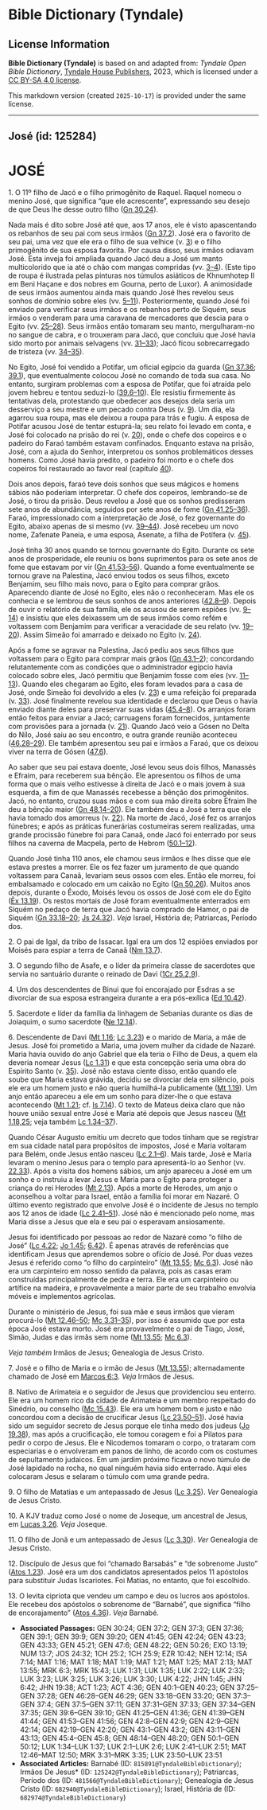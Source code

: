# Bible Dictionary (Tyndale)

## License Information

**Bible Dictionary (Tyndale)** is based on and adapted from: _Tyndale Open Bible Dictionary_, [Tyndale House Publishers](https://tyndaleopenresources.com/), 2023, which is licensed under a [CC BY-SA 4.0 license](https://creativecommons.org/licenses/by-sa/4.0/legalcode.en).

This markdown version (created `2025-10-17`) is provided under the same license.



--------------------------------

## José (id: 125284)

JOSÉ
====

1\. O 11º filho de Jacó e o filho primogênito de Raquel. Raquel nomeou o menino José, que significa “que ele acrescente”, expressando seu desejo de que Deus lhe desse outro filho ([Gn 30\.24](https://ref.ly/Gen30:24)).

Nada mais é dito sobre José até que, aos 17 anos, ele é visto apascentando os rebanhos de seu pai com seus irmãos ([Gn 37\.2](https://ref.ly/Gen37:2)). José era o favorito de seu pai, uma vez que ele era o filho de sua velhice (v. [3](https://ref.ly/Gen37:3)) e o filho primogênito de sua esposa favorita. Por causa disso, seus irmãos odiavam José. Esta inveja foi ampliada quando Jacó deu a José um manto multicolorido que ia até o chão com mangas compridas (vv. [3–4](https://ref.ly/Gen37:3-Gen37:4)). (Este tipo de roupa é ilustrada pelas pinturas nos túmulos asiáticos de Khnumhotep II em Beni Haçane e dos nobres em Gourna, perto de Luxor). A animosidade de seus irmãos aumentou ainda mais quando José lhes revelou seus sonhos de domínio sobre eles (vv. [5–11](https://ref.ly/Gen37:5-Gen37:11)). Posteriormente, quando José foi enviado para verificar seus irmãos e os rebanhos perto de Siquém, seus irmãos o venderam para uma caravana de mercadores que descia para o Egito (vv. [25–28](https://ref.ly/Gen37:25-Gen37:28)). Seus irmãos então tomaram seu manto, mergulharam\-no no sangue de cabra, e o trouxeram para Jacó, que concluiu que José havia sido morto por animais selvagens (vv. [31–33](https://ref.ly/Gen37:31-Gen37:33)); Jacó ficou sobrecarregado de tristeza (vv. [34–35](https://ref.ly/Gen37:34-Gen37:35)).

No Egito, José foi vendido a Potifar, um oficial egípcio da guarda ([Gn 37\.36](https://ref.ly/Gen37:36); [39\.1](https://ref.ly/Gen39:1)), que eventualmente colocou José no comando de toda sua casa. No entanto, surgiram problemas com a esposa de Potifar, que foi atraída pelo jovem hebreu e tentou seduzi\-lo ([39\.6–10](https://ref.ly/Gen39:6-Gen39:10)). Ele resistiu firmemente às tentativas dela, protestando que obedecer aos desejos dela seria um desserviço a seu mestre e um pecado contra Deus (v. [9](https://ref.ly/Gen39:9)). Um dia, ela agarrou sua roupa, mas ele deixou a roupa para trás e fugiu. A esposa de Potifar acusou José de tentar estuprá\-la; seu relato foi levado em conta, e José foi colocado na prisão do rei (v. [20](https://ref.ly/Gen39:20)), onde o chefe dos copeiros e o padeiro do Faraó também estavam confinados. Enquanto estava na prisão, José, com a ajuda do Senhor, interpretou os sonhos problemáticos desses homens. Como José havia predito, o padeiro foi morto e o chefe dos copeiros foi restaurado ao favor real (capítulo [40](https://ref.ly/Gen40:1-Gen40:23)).

Dois anos depois, faraó teve dois sonhos que seus mágicos e homens sábios não poderiam interpretar. O chefe dos copeiros, lembrando\-se de José, o tirou da prisão. Deus revelou a José que os sonhos predisseram sete anos de abundância, seguidos por sete anos de fome ([Gn 41\.25–36](https://ref.ly/Gen41:25-Gen41:36)). Faraó, impressionado com a interpretação de José, o fez governante do Egito, abaixo apenas de si mesmo (vv. [39–44](https://ref.ly/Gen41:39-Gen41:44)). José recebeu um novo nome, Zafenate Paneia, e uma esposa, Asenate, a filha de Potífera (v. [45](https://ref.ly/Gen41:45)).

José tinha 30 anos quando se tornou governante do Egito. Durante os sete anos de prosperidade, ele reuniu os bons suprimentos para os sete anos de fome que estavam por vir ([Gn 41\.53–56](https://ref.ly/Gen41:53-Gen41:56)). Quando a fome eventualmente se tornou grave na Palestina, Jacó enviou todos os seus filhos, exceto Benjamim, seu filho mais novo, para o Egito para comprar grãos. Aparecendo diante de José no Egito, eles não o reconheceram. Mas ele os conhecia e se lembrou de seus sonhos de anos anteriores ([42\.8–9](https://ref.ly/Gen42:8-Gen42:9)). Depois de ouvir o relatório de sua família, ele os acusou de serem espiões (vv. [9–14](https://ref.ly/Gen42:9-Gen42:14)) e insistiu que eles deixassem um de seus irmãos como refém e voltassem com Benjamim para verificar a veracidade de seu relato (vv. [19–20](https://ref.ly/Gen42:19-Gen42:20)). Assim Simeão foi amarrado e deixado no Egito (v. [24](https://ref.ly/Gen42:24)).

Após a fome se agravar na Palestina, Jacó pediu aos seus filhos que voltassem para o Egito para comprar mais grãos ([Gn 43\.1–2](https://ref.ly/Gen43:1-Gen43:2)); concordando relutantemente com as condições que o administrador egípcio havia colocado sobre eles, Jacó permitiu que Benjamim fosse com eles (vv. [11–13](https://ref.ly/Gen43:11-Gen43:13)). Quando eles chegaram ao Egito, eles foram levados para a casa de José, onde Simeão foi devolvido a eles (v. [23](https://ref.ly/Gen43:23)) e uma refeição foi preparada (v. [33](https://ref.ly/Gen43:33)). José finalmente revelou sua identidade e declarou que Deus o havia enviado diante deles para preservar suas vidas ([45\.4–8](https://ref.ly/Gen45:4-Gen45:8)). Os arranjos foram então feitos para enviar a Jacó; carruagens foram fornecidos, juntamente com provisões para a jornada (v. [21](https://ref.ly/Gen45:21)). Quando Jacó veio a Gósen no Delta do Nilo, José saiu ao seu encontro, e outra grande reunião aconteceu ([46\.28–29](https://ref.ly/Gen46:28-Gen46:29)). Ele também apresentou seu pai e irmãos a Faraó, que os deixou viver na terra de Gósen ([47\.6](https://ref.ly/Gen47:6)).

Ao saber que seu pai estava doente, José levou seus dois filhos, Manassés e Efraim, para receberem sua bênção. Ele apresentou os filhos de uma forma que o mais velho estivesse à direita de Jacó e o mais jovem à sua esquerda, a fim de que Manassés recebesse a bênção dos primogênitos. Jacó, no entanto, cruzou suas mãos e com sua mão direita sobre Efraim lhe deu a bênção maior ([Gn 48\.14–20](https://ref.ly/Gen48:14-Gen48:20)). Ele também deu a José a terra que ele havia tomado dos amorreus (v. [22](https://ref.ly/Gen48:22)). Na morte de Jacó, José fez os arranjos fúnebres; e após as práticas funerárias costumeiras serem realizadas, uma grande procissão fúnebre foi para Canaã, onde Jacó foi enterrado por seus filhos na caverna de Macpela, perto de Hebrom ([50\.1–12](https://ref.ly/Gen50:1-Gen50:12)).

Quando José tinha 110 anos, ele chamou seus irmãos e lhes disse que ele estava prestes a morrer. Ele os fez fazer um juramento de que quando voltassem para Canaã, levariam seus ossos com eles. Então ele morreu, foi embalsamado e colocado em um caixão no Egito ([Gn 50\.26](https://ref.ly/Gen50:26)). Muitos anos depois, durante o Êxodo, Moisés levou os ossos de José com ele do Egito ([Êx 13\.19](https://ref.ly/Exod13:19)). Os restos mortais de José foram eventualmente enterrados em Siquém no pedaço de terra que Jacó havia comprado de Hamor, o pai de Siquém ([Gn 33\.18–20](https://ref.ly/Gen33:18-Gen33:20); [Js 24\.32](https://ref.ly/Josh24:32)). *Veja* Israel, História de; Patriarcas, Período dos.

2\. O pai de Igal, da tribo de Issacar. Igal era um dos 12 espiões enviados por Moisés para espiar a terra de Canaã ([Nm 13\.7](https://ref.ly/Num13:7)).

3\. O segundo filho de Asafe, e o líder da primeira classe de sacerdotes que servia no santuário durante o reinado de Davi ([1Cr 25\.2,9](https://ref.ly/1Chr25:2)).

4\. Um dos descendentes de Binui que foi encorajado por Esdras a se divorciar de sua esposa estrangeira durante a era pós\-exílica ([Ed 10\.42](https://ref.ly/Ezra10:42)).

5\. Sacerdote e líder da família da linhagem de Sebanias durante os dias de Joiaquim, o sumo sacerdote ([Ne 12\.14](https://ref.ly/Neh12:14)).

6\. Descendente de Davi ([Mt 1\.16](https://ref.ly/Matt1:16); [Lc 3\.23](https://ref.ly/Luke3:23)) e o marido de Maria, a mãe de Jesus. José foi prometido a Maria, uma jovem mulher da cidade de Nazaré. Maria havia ouvido do anjo Gabriel que ela teria o Filho de Deus, a quem ela deveria nomear Jesus ([Lc 1\.31](https://ref.ly/Luke1:31)) e que esta concepção seria uma obra do Espírito Santo (v. [35](https://ref.ly/Luke1:35)). José não estava ciente disso, então quando ele soube que Maria estava grávida, decidiu se divorciar dela em silêncio, pois ele era um homem justo e não queria humilhá\-la publicamente ([Mt 1\.19](https://ref.ly/Matt1:19)). Um anjo então apareceu a ele em um sonho para dizer\-lhe o que estava acontecendo ([Mt 1\.21](https://ref.ly/Matt1:21); cf. [Is 7\.14](https://ref.ly/Isa7:14)). O texto de Mateus deixa claro que não houve união sexual entre José e Maria até depois que Jesus nasceu ([Mt 1\.18,25](https://ref.ly/Matt1:18); veja também [Lc 1\.34–37](https://ref.ly/Luke1:34-Luke1:37)).

Quando César Augusto emitiu um decreto que todos tinham que se registrar em sua cidade natal para propósitos de impostos, José e Maria voltaram para Belém, onde Jesus então nasceu ([Lc 2\.1–6](https://ref.ly/Luke2:1-Luke2:6)). Mais tarde, José e Maria levaram o menino Jesus para o templo para apresentá\-lo ao Senhor (vv. [22,33](https://ref.ly/Luke2:22)). Após a visita dos homens sábios, um anjo apareceu a José em um sonho e o instruiu a levar Jesus e Maria para o Egito para proteger a criança do rei Herodes ([Mt 2\.13](https://ref.ly/Matt2:13)). Após a morte de Herodes, um anjo o aconselhou a voltar para Israel, então a família foi morar em Nazaré. O último evento registrado que envolve José é o incidente de Jesus no templo aos 12 anos de idade ([Lc 2\.41–51](https://ref.ly/Luke2:41-Luke2:51)). José não é mencionado pelo nome, mas Maria disse a Jesus que ela e seu pai o esperavam ansiosamente.

Jesus foi identificado por pessoas ao redor de Nazaré como “o filho de José” ([Lc 4\.22](https://ref.ly/Luke4:22); [Jo 1\.45](https://ref.ly/John1:45); [6\.42](https://ref.ly/John6:42)). É apenas através de referências que identificam Jesus que aprendemos sobre o ofício de José. Por duas vezes Jesus é referido como “o filho do carpinteiro” ([Mt 13\.55](https://ref.ly/Matt13:55); [Mc 6\.3](https://ref.ly/Mark6:3)). José não era um carpinteiro em nosso sentido da palavra, pois as casas eram construídas principalmente de pedra e terra. Ele era um carpinteiro ou artífice na madeira, e provavelmente a maior parte de seu trabalho envolvia móveis e implementos agrícolas.

Durante o ministério de Jesus, foi sua mãe e seus irmãos que vieram procurá\-lo ([Mt 12\.46–50](https://ref.ly/Matt12:46-Matt12:50); [Mc 3\.31–35](https://ref.ly/Mark3:31-Mark3:35)), por isso é assumido que por esta época José estava morto. José era provavelmente o pai de Tiago, José, Simão, Judas e das irmãs sem nome ([Mt 13\.55](https://ref.ly/Matt13:55); [Mc 6\.3](https://ref.ly/Mark6:3)).

*Veja também* Irmãos de Jesus; Genealogia de Jesus Cristo.

7\. José e o filho de Maria e o irmão de Jesus ([Mt 13\.55](https://ref.ly/Matt13:55)); alternadamente chamado de José em [Marcos 6:3](https://ref.ly/Mark6:3). *Veja* Irmãos de Jesus.

8\. Nativo de Arimateia e o seguidor de Jesus que providenciou seu enterro. Ele era um homem rico da cidade de Arimateia e um membro respeitado do Sinédrio, ou conselho ([Mc 15\.43](https://ref.ly/Mark15:43)). Ele era um homem bom e justo e não concordou com a decisão de crucificar Jesus ([Lc 23\.50–51](https://ref.ly/Luke23:50-Luke23:51)). José havia sido um seguidor secreto de Jesus porque ele tinha medo dos judeus ([Jo 19\.38](https://ref.ly/John19:38)), mas após a crucificação, ele tomou coragem e foi a Pilatos para pedir o corpo de Jesus. Ele e Nicodemos tomaram o corpo, o trataram com especiarias e o envolveram em panos de linho, de acordo com os costumes de sepultamento judaicos. Em um jardim próximo ficava o novo túmulo de José lapidado na rocha, no qual ninguém havia sido enterrado. Aqui eles colocaram Jesus e selaram o túmulo com uma grande pedra.

9\. O filho de Matatias e um antepassado de Jesus ([Lc 3\.25](https://ref.ly/Luke3:25)). *Ver* Genealogia de Jesus Cristo.

10\. A KJV traduz como José o nome de Joseque, um ancestral de Jesus, em [Lucas 3\.26](https://ref.ly/Luke3:26). *Veja* Joseque.

11\. O filho de Jonã e um antepassado de Jesus ([Lc 3\.30](https://ref.ly/Luke3:30)). *Ver* Genealogia de Jesus Cristo.

12\. Discípulo de Jesus que foi “chamado Barsabás” e “de sobrenome Justo” ([Atos 1\.23](https://ref.ly/Acts1:23)). José era um dos candidatos apresentados pelos 11 apóstolos para substituir Judas Iscariotes. Foi Matias, no entanto, que foi escolhido.

13\. O levita cipriota que vendeu um campo e deu os lucros aos apóstolos. Ele recebeu dos apóstolos o sobrenome de “Barnabé”, que significa “filho de encorajamento” ([Atos 4\.36](https://ref.ly/Acts4:36)). *Veja* Barnabé.

* **Associated Passages:** GEN 30:24; GEN 37:2; GEN 37:3; GEN 37:36; GEN 39:1; GEN 39:9; GEN 39:20; GEN 41:45; GEN 42:24; GEN 43:23; GEN 43:33; GEN 45:21; GEN 47:6; GEN 48:22; GEN 50:26; EXO 13:19; NUM 13:7; JOS 24:32; 1CH 25:2; 1CH 25:9; EZR 10:42; NEH 12:14; ISA 7:14; MAT 1:16; MAT 1:18; MAT 1:19; MAT 1:21; MAT 1:25; MAT 2:13; MAT 13:55; MRK 6:3; MRK 15:43; LUK 1:31; LUK 1:35; LUK 2:22; LUK 2:33; LUK 3:23; LUK 3:25; LUK 3:26; LUK 3:30; LUK 4:22; JHN 1:45; JHN 6:42; JHN 19:38; ACT 1:23; ACT 4:36; GEN 40:1–GEN 40:23; GEN 37:25–GEN 37:28; GEN 46:28–GEN 46:29; GEN 33:18–GEN 33:20; GEN 37:3–GEN 37:4; GEN 37:5–GEN 37:11; GEN 37:31–GEN 37:33; GEN 37:34–GEN 37:35; GEN 39:6–GEN 39:10; GEN 41:25–GEN 41:36; GEN 41:39–GEN 41:44; GEN 41:53–GEN 41:56; GEN 42:8–GEN 42:9; GEN 42:9–GEN 42:14; GEN 42:19–GEN 42:20; GEN 43:1–GEN 43:2; GEN 43:11–GEN 43:13; GEN 45:4–GEN 45:8; GEN 48:14–GEN 48:20; GEN 50:1–GEN 50:12; LUK 1:34–LUK 1:37; LUK 2:1–LUK 2:6; LUK 2:41–LUK 2:51; MAT 12:46–MAT 12:50; MRK 3:31–MRK 3:35; LUK 23:50–LUK 23:51
* **Associated Articles:** Barnabé (ID: `815891@TyndaleBibleDictionary`); Irmãos De Jesus* (ID: `125242@TyndaleBibleDictionary`); Patriarcas, Período dos (ID: `481566@TyndaleBibleDictionary`); Genealogia de Jesus Cristo (ID: `682940@TyndaleBibleDictionary`); Israel, História de (ID: `682974@TyndaleBibleDictionary`)

